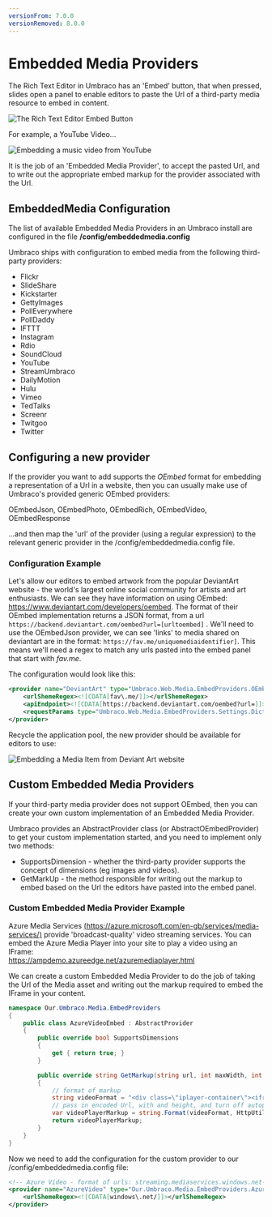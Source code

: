 ```yaml
---
versionFrom: 7.0.0
versionRemoved: 8.0.0
---
```


# Embedded Media Providers

The Rich Text Editor in Umbraco has an 'Embed' button, that when pressed, slides open a panel to enable editors to paste the Url of a third-party media resource to embed in content.

![The Rich Text Editor Embed Button](images/Embed-Button.png)

For example, a YouTube Video...

![Embedding a music video from YouTube](images/Embed-YouTube.png)

It is the job of an 'Embedded Media Provider', to accept the pasted Url, and to write out the appropriate embed markup for the provider associated with the Url.

## EmbeddedMedia Configuration

The list of available Embedded Media Providers in an Umbraco install are configured in the file **/config/embeddedmedia.config**

Umbraco ships with configuration to embed media from the following third-party providers:

* Flickr
* SlideShare
* Kickstarter
* GettyImages
* PollEverywhere
* PollDaddy
* IFTTT
* Instagram
* Rdio
* SoundCloud
* YouTube
* StreamUmbraco
* DailyMotion
* Hulu
* Vimeo
* TedTalks
* Screenr
* Twitgoo
* Twitter

## Configuring a new provider

If the provider you want to add supports the *OEmbed* format for embedding a representation of a Url in a website, then you can usually make use of Umbraco's provided generic OEmbed providers:

OEmbedJson, OEmbedPhoto, OEmbedRich, OEmbedVideo, OEmbedResponse

...and then map the 'url' of the provider (using a regular expression) to the relevant generic provider in the /config/embeddedmedia.config file.

### Configuration Example

Let's allow our editors to embed artwork from the popular DeviantArt website - the world's largest online social community for artists and art enthusiasts. We can see they have information on using OEmbed: https://www.deviantart.com/developers/oembed. The format of their OEmbed implementation returns a JSON format, from a url `https://backend.deviantart.com/oembed?url=[urltoembed]` . We'll need to use the OEmbedJson provider, we can see 'links' to media shared on deviantart are in the format: `https://fav.me/uniquemediaidentifier]`. This means we'll need a regex to match any urls pasted into the embed panel that start with *fav.me*.

The configuration would look like this:

```xml
<provider name="DeviantArt" type="Umbraco.Web.Media.EmbedProviders.OEmbedJson, umbraco">
    <urlShemeRegex><![CDATA[fav\.me/]]></urlShemeRegex>
    <apiEndpoint><![CDATA[https://backend.deviantart.com/oembed?url=]]></apiEndpoint>
    <requestParams type="Umbraco.Web.Media.EmbedProviders.Settings.Dictionary, umbraco"></requestParams>
</provider>
```

Recycle the application pool, the new provider should be available for editors to use:

![Embedding a Media Item from Deviant Art website](images/deviantart-embedded-media.png)

## Custom Embedded Media Providers

If your third-party media provider does not support OEmbed, then you can create your own custom implementation of an Embedded Media Provider.

Umbraco provides an AbstractProvider class (or AbstractOEmbedProvider) to get your custom implementation started, and you need to implement only two methods:

* SupportsDimension - whether the third-party provider supports the concept of dimensions (eg images and videos).
* GetMarkUp - the method responsible for writing out the markup to embed based on the Url the editors have pasted into the embed panel.

### Custom Embedded Media Provider Example

Azure Media Services [(https://azure.microsoft.com/en-gb/services/media-services/)](https://azure.microsoft.com/en-gb/services/media-services/) provide 'broadcast-quality' video streaming services. You can embed the Azure Media Player into your site to play a video using an IFrame:  
https://ampdemo.azureedge.net/azuremediaplayer.html

We can create a custom Embedded Media Provider to do the job of taking the Url of the Media asset and writing out the markup required to embed the IFrame in your content.

```csharp
namespace Our.Umbraco.Media.EmbedProviders
{
    public class AzureVideoEmbed : AbstractProvider
    {
        public override bool SupportsDimensions
        {
            get { return true; }
        }

        public override string GetMarkup(string url, int maxWidth, int maxHeight)
        {
            // format of markup
            string videoFormat = "<div class=\"iplayer-container\"><iframe src=\"//aka.ms/ampembed?url={0}\" name=\"azuremediaplayer\" scrolling=\"no\" frameborder=\"no\" align=\"center\" autoplay=\"false\" width=\"{1}\" height=\"{2}\" allowfullscreen></iframe></div>";
            // pass in encoded Url, with and height, and turn off autoplay...                
            var videoPlayerMarkup = string.Format(videoFormat, HttpUtility.UrlEncode(url) + "&amp;autoplay=false", maxWidth, maxHeight);
            return videoPlayerMarkup;
        }
    }
}
```

Now we need to add the configuration for the custom provider to our /config/embeddedmedia.config file:

```xml
<!-- Azure Video - format of urls: streaming.mediaservices.windows.net-->
<provider name="AzureVideo" type="Our.Umbraco.Media.EmbedProviders.AzureVideoEmbed, Our.Umbraco.Media">
    <urlShemeRegex><![CDATA[windows\.net/]]></urlShemeRegex>
</provider>
```
